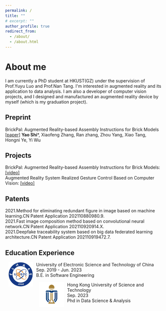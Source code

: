 ```yaml
---
permalink: /
title: ""
# excerpt: ""
author_profile: true
redirect_from: 
  - /about/
  - /about.html
---
```

# About me
I am currently a PhD student at HKUST(GZ) under the supervision of Prof.Yuyu Luo and Prof.Nan Tang. I'm interested in augmented reality and its application to data analysis. I am also a developer of computer vision projects, and I designed and manufactured an augmented reality device by myself (which is my graduation project). 

## Preprint
BrickPal: Augmented Reality-based Assembly Instructions for Brick Models <br>
[\[paper\]](https://doi.org/10.48550/arXiv.2307.03162)
**Yao Shi**\*, Xiaofeng Zhang, Ran zhang, Zhou Yang, Xiao Tang, Hongni Ye, Yi Wu

## Projects 
BrickPal: Augmented Reality-based Assembly Instructions for Brick Models: [\[video\]](https://origami.dance/brickpal) <br>
Augmented Reality System Realized Gesture Control Based on Computer Vision: [\[video\]](https://www.bilibili.com/video/BV1144y1v7ii)

## Patents
2021.Method for eliminating redundant figure in image based on machine learning.CN Patent Application 202110880980.9. <br>
2021.Fast image composition method based on convolutional neural network.CN Patent Application 202110920914.X. <br>
2021.Deepfake traceability system based on big data federated learning architecture.CN Patent Application 202110919472.7. <br>

## Education Experience
<dl><dt><img align="left" width="80" height="80" hspace="10" src="images/uestc.jpg" /></dt><dt> University of Electronic Science and Technology of China</dt>
<dd>Sep. 2019 - Jun. 2023</dd>
<dd>B.E. in Software Engineering</dd>

<dl><dt><img align="left" width="80" height="80" hspace="10" src="images/hkust.jpg" /></dt><dt> Hong Kong University of Science and Technology</dt>
<dd>Sep. 2023</dd>
<dd>Phd in Data Science & Analysis</dd>
